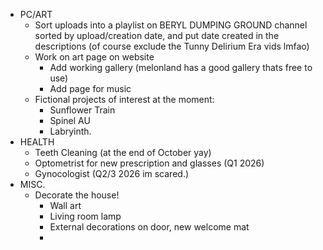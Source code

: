 - PC/ART
	- Sort uploads into a playlist on BERYL DUMPING GROUND channel sorted by upload/creation date, and put date created in the descriptions (of course exclude the Tunny Delirium Era vids lmfao)
	- Work on art page on website
		- Add working gallery (melonland has a good gallery thats free to use)
		- Add page for music
	- Fictional projects of interest at the moment:
		- Sunflower Train
		- Spinel AU
		- Labryinth.
- HEALTH
	- Teeth Cleaning (at the end of October yay)
	-  Optometrist for new prescription and glasses (Q1 2026)
	- Gynocologist (Q2/3 2026 im scared.)
- MISC.
	- Decorate the house!
		- Wall art
		- Living room lamp
		- External decorations on door, new welcome mat
		- 